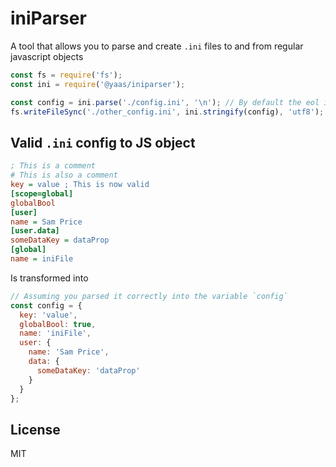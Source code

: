 # iniParser

A tool that allows you to parse and create `.ini` files to and from regular javascript objects

```js
const fs = require('fs');
const ini = require('@yaas/iniparser');

const config = ini.parse('./config.ini', '\n'); // By default the eol is \n, but you can change it to \r\n if required.
fs.writeFileSync('./other_config.ini', ini.stringify(config), 'utf8');
```

## Valid `.ini` config to JS object

```ini
; This is a comment
# This is also a comment
key = value ; This is now valid
[scope=global]
globalBool
[user]
name = Sam Price
[user.data]
someDataKey = dataProp
[global]
name = iniFile
```

Is transformed into

```js
// Assuming you parsed it correctly into the variable `config`
const config = {
  key: 'value',
  globalBool: true,
  name: 'iniFile',
  user: {
    name: 'Sam Price',
    data: {
      someDataKey: 'dataProp'
    }
  }
};
```

## License

MIT
